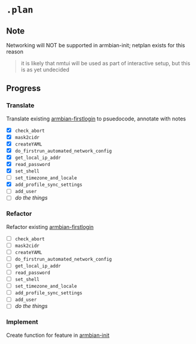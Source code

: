# `.plan`

## Note

Networking will NOT be supported in armbian-init; netplan exists for this reason

> it is likely that nmtui will be used as part of interactive setup, but this is as yet undecided

## Progress

### Translate

Translate existing [armbian-firstlogin](./original_armbian-firstlogin) to psuedocode, annotate with notes

- [x] `check_abort`
- [x] `mask2cidr`
- [x] `createYAML`
- [x] `do_firstrun_automated_network_config`
- [x] `get_local_ip_addr`
- [x] `read_password`
- [x] `set_shell`
- [ ] `set_timezone_and_locale`
- [x] `add_profile_sync_settings`
- [ ] `add_user`
- [ ] *do the things*

### Refactor

Refactor existing [armbian-firstlogin](./original_armbian-firstlogin)

- [ ] `check_abort`
- [ ] `mask2cidr`
- [ ] `createYAML`
- [ ] `do_firstrun_automated_network_config`
- [ ] `get_local_ip_addr`
- [ ] `read_password`
- [ ] `set_shell`
- [ ] `set_timezone_and_locale`
- [ ] `add_profile_sync_settings`
- [ ] `add_user`
- [ ] *do the things*

### Implement

Create function for feature in  [armbian-init](./armbian-init.sh)
